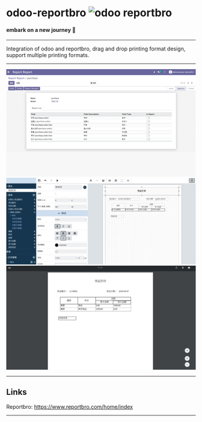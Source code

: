 # odoo-reportbro  <img alt="odoo reportbro" src="https://img.shields.io/badge/odoo--reportbro-14.0-brightgreen"/>
#### embark on a new journey 👋
---
Integration of odoo and reportbro, drag and drop printing format design, support multiple printing formats.

---

![Image text](https://github.com/huakkai/odoo-reportbro/blob/master/static/github/reportbro-3.jpg)
![Image text](https://github.com/huakkai/odoo-reportbro/blob/master/static/github/reportbro-1.jpg)
![Image text](https://github.com/huakkai/odoo-reportbro/blob/master/static/github/reportbro-2.jpg)

---
## Links

Reportbro: https://www.reportbro.com/home/index

---
